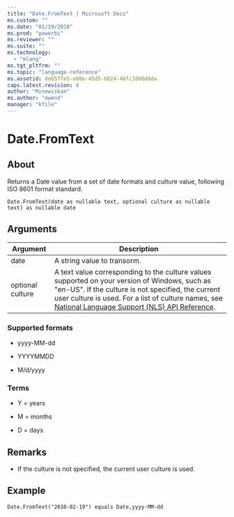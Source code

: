 ```yaml
---
title: "Date.FromText | Microsoft Docs"
ms.custom: ""
ms.date: "01/19/2018"
ms.prod: "powerbi"
ms.reviewer: ""
ms.suite: ""
ms.technology: 
  - "mlang"
ms.tgt_pltfrm: ""
ms.topic: "language-reference"
ms.assetid: de657fe5-e60e-45d5-b024-46fc1860d8da
caps.latest.revision: 8
author: "Minewiskan"
ms.author: "owend"
manager: "kfile"
---
```

# Date.FromText

  
## About  
Returns a Date value from a set of date formats and culture value, following ISO 8601 format standard.  
  
```  
Date.FromText(date as nullable text, optional culture as nullable text) as nullable date  
```  
  
## Arguments  
  
|Argument|Description|  
|------------|---------------|  
|date|A string value to transorm.|  
|optional culture|A text value corresponding to the culture values supported on your version of Windows, such as "en-US". If the culture is not specified, the current user culture is used. For a list of culture names, see [National Language Support (NLS) API Reference](http://msdn.microsoft.com/en-us/goglobal/bb896001.aspx).|  
  
### Supported formats  
  
-   yyyy-MM-dd  
  
-   YYYYMMDD  
  
-   M/d/yyyy  
  
### Terms  
  
-   Y = years  
  
-   M = months  
  
-   D = days  
  
## <a name="__toc360788938"></a>Remarks  
  
-   If the culture is not specified, the current user culture is used.  
  
## Example  
  
```  
Date.FromText("2010-02-19") equals Date,yyyy-MM-dd  
```  
